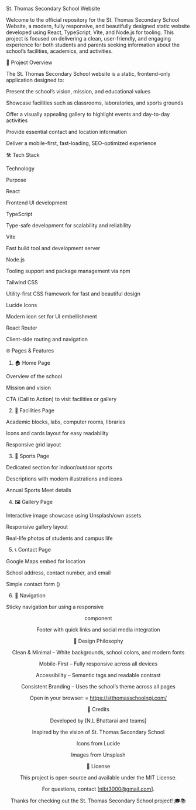St. Thomas Secondary School Website

Welcome to the official repository for the St. Thomas Secondary School Website, a modern, fully responsive, and beautifully designed static website developed using React, TypeScript, Vite, and Node.js for tooling. This project is focused on delivering a clean, user-friendly, and engaging experience for both students and parents seeking information about the school’s facilities, academics, and activities.

🚀 Project Overview

The St. Thomas Secondary School website is a static, frontend-only application designed to:

Present the school’s vision, mission, and educational values

Showcase facilities such as classrooms, laboratories, and sports grounds

Offer a visually appealing gallery to highlight events and day-to-day activities

Provide essential contact and location information

Deliver a mobile-first, fast-loading, SEO-optimized experience

🛠️ Tech Stack

Technology

Purpose

React

Frontend UI development

TypeScript

Type-safe development for scalability and reliability

Vite

Fast build tool and development server

Node.js

Tooling support and package management via npm

Tailwind CSS

Utility-first CSS framework for fast and beautiful design

Lucide Icons

Modern icon set for UI embellishment

React Router

Client-side routing and navigation



🌐 Pages & Features

1. 🏠 Home Page

Overview of the school

Mission and vision

CTA (Call to Action) to visit facilities or gallery

2. 🏫 Facilities Page

Academic blocks, labs, computer rooms, libraries

Icons and cards layout for easy readability

Responsive grid layout

3. 🏅 Sports Page

Dedicated section for indoor/outdoor sports

Descriptions with modern illustrations and icons

Annual Sports Meet details

4. 🖼️ Gallery Page

Interactive image showcase using Unsplash/own assets

Responsive gallery layout

Real-life photos of students and campus life

5. 📞 Contact Page

Google Maps embed for location

School address, contact number, and email

Simple contact form ()

6. 🧭 Navigation

Sticky navigation bar using a responsive <Header /> component

Footer with quick links and social media integration

🎨 Design Philosophy

Clean & Minimal – White backgrounds, school colors, and modern fonts

Mobile-First – Fully responsive across all devices

Accessibility – Semantic tags and readable contrast

Consistent Branding – Uses the school’s theme across all pages


Open in your browser: = https://stthomasschoolnpj.com/ 




👥 Credits

Developed by [N.L Bhattarai and teams]

Inspired by the vision of St. Thomas Secondary School

Icons from Lucide

Images from Unsplash

📜 License

This project is open-source and available under the MIT License.

For questions, contact [nlbt3000@gmail.com].

Thanks for checking out the St. Thomas Secondary School project! 🎓📚

